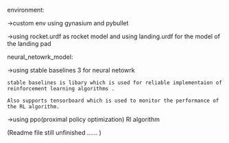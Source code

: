 environment:

->custom env using gynasium and pybullet

->using rocket.urdf as rocket model and using landing.urdf for the model of the landing pad

neural_netowrk_model:

->using stable baselines 3 for neural netowrk

    stable baselines is libary which is used for reliable implementaion of
    reinforcement learning algorithms .

    Also supports tensorboard which is used to monitor the performance of the RL algorithm.

->using ppo(proximal policy optimization) Rl algorithm

(Readme file still unfinished ...... )
